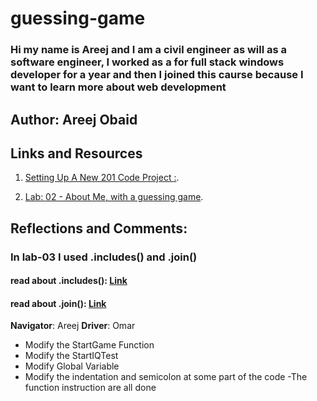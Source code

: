 # guessing-game

### Hi my name is Areej and I am a civil engineer as will as a software engineer, I worked as a for full stack windows developer for a year and then I  joined this caurse because I want to learn more about web development

## Author: Areej Obaid

## Links and Resources
1. [Setting Up A New 201 Code Project :](https://codefellows.github.io/code-201-guide/curriculum/class-02/project_setup).

2. [Lab: 02 - About Me, with a guessing game](https://canvas.instructure.com/courses/2471935/assignments/19163466).

## Reflections and Comments:

### In lab-03 I used .includes() and .join()

#### read about .includes(): [Link](https://developer.mozilla.org/en-US/docs/Web/JavaScript/Reference/Global_Objects/Array/includes)

#### read about .join(): [Link](https://developer.mozilla.org/en-US/docs/Web/JavaScript/Reference/Global_Objects/Array/join)


**Navigator**: Areej
**Driver**: Omar

- Modify the StartGame Function
- Modify the StartIQTest
- Modify Global Variable
- Modify the indentation and semicolon at some part of the code
-The function instruction are all done
